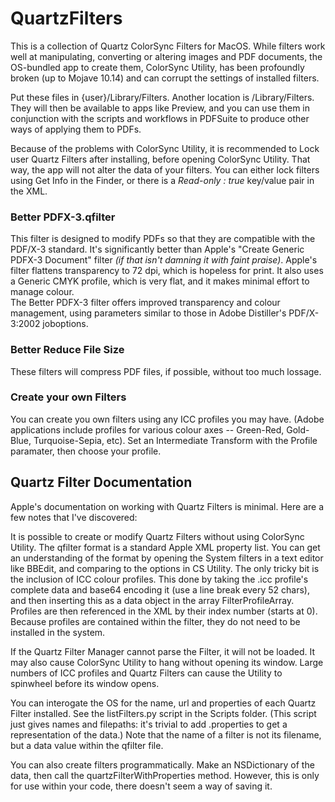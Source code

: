 # QuartzFilters

This is a collection of Quartz ColorSync Filters for MacOS. While filters work well at manipulating, converting or altering images and PDF documents, the OS-bundled app to create them, ColorSync Utility, has been profoundly broken (up to Mojave 10.14) and can corrupt the settings of installed filters.

Put these files in {user}/Library/Filters. Another location is /Library/Filters. They will then be available to apps like Preview, and you can use them in conjunction with the scripts and workflows in PDFSuite to produce other ways of applying them to PDFs.

Because of the problems with ColorSync Utility, it is recommended to Lock user Quartz Filters after installing, before opening ColorSync Utility. That way, the app will not alter the data of your filters. You can either lock filters using Get Info in the Finder, or there is a _Read-only : true_ key/value pair in the XML.

### Better PDFX-3.qfilter ###
This filter is designed to modify PDFs so that they are compatible with the PDF/X-3 standard. It's significantly better than Apple's "Create Generic PDFX-3 Document" filter _(if that isn't damning it with faint praise)_. Apple's filter flattens transparency to 72 dpi, which is hopeless for print. It also uses a Generic CMYK profile, which is very flat, and it makes minimal effort to manage colour.  
The Better PDFX-3 filter offers improved transparency and colour management, using parameters similar to those in Adobe Distiller's PDF/X-3:2002 joboptions. 

### Better Reduce File Size ###
These filters will compress PDF files, if possible, without too much lossage. 

### Create your own Filters ###
You can create you own filters using any ICC profiles you may have. (Adobe applications include profiles for various colour axes -- Green-Red, Gold-Blue, Turquoise-Sepia, etc). Set an Intermediate Transform with the Profile paramater, then choose your profile.

## Quartz Filter Documentation
Apple's documentation on working with Quartz Filters is minimal. Here are a few notes that I've discovered:

It is possible to create or modify Quartz Filters without using ColorSync Utility. The qfilter format is a standard Apple XML property list. You can get an understanding of the format by opening the System filters in a text editor like BBEdit, and comparing to the options in CS Utility. The only tricky bit is the inclusion of ICC colour profiles. This done by taking the .icc profile's complete data and base64 encoding it (use a line break every 52 chars), and then inserting this as a data object in the array FilterProfileArray. Profiles are then referenced in the XML by their index number (starts at 0). Because profiles are contained within the filter, they do not need to be installed in the system.

If the Quartz Filter Manager cannot parse the Filter, it will not be loaded. It may also cause ColorSync Utility to hang without opening its window. Large numbers of ICC profiles and Quartz Filters can cause the Utility to spinwheel before its window opens.

You can interogate the OS for the name, url and properties of each Quartz Filter installed. See the listFilters.py script in the Scripts folder. (This script just gives names and filepaths: it's trivial to add .properties to get a representation of the data.) Note that the name of a filter is not its filename, but a data value within the qfilter file.

You can also create filters programmatically. Make an NSDictionary of the data, then call the quartzFilterWithProperties method. However, this is only for use within your code, there doesn't seem a way of saving it.
